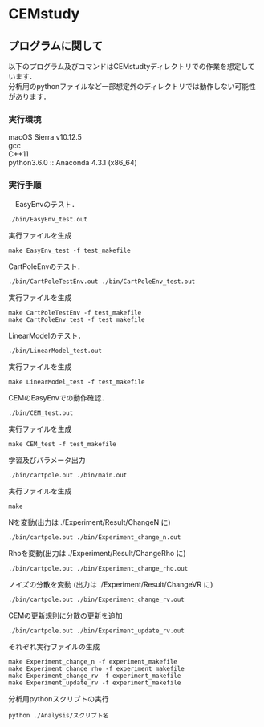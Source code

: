 # CEMstudy


## プログラムに関して
以下のプログラム及びコマンドはCEMstudtyディレクトリでの作業を想定しています．  
分析用のpythonファイルなど一部想定外のディレクトリでは動作しない可能性があります．  


### 実行環境
macOS Sierra v10.12.5  
gcc  
C++11  
python3.6.0 :: Anaconda 4.3.1 (x86_64)

### 実行手順

　EasyEnvのテスト．  
```  
./bin/EasyEnv_test.out  
```  

実行ファイルを生成 
```  
make EasyEnv_test -f test_makefile  
```  

CartPoleEnvのテスト．  
```    
./bin/CartPoleTestEnv.out ./bin/CartPoleEnv_test.out   
```    

実行ファイルを生成  
```  
make CartPoleTestEnv -f test_makefile  
make CartPoleEnv_test -f test_makefile  
```  

LinearModelのテスト．  
```  
./bin/LinearModel_test.out    
```  

実行ファイルを生成  
```
make LinearModel_test -f test_makefile
```

CEMのEasyEnvでの動作確認．  
```
./bin/CEM_test.out
```
実行ファイルを生成
```
make CEM_test -f test_makefile
```

学習及びパラメータ出力  
```
./bin/cartpole.out ./bin/main.out  
```

実行ファイルを生成
```
make
```

Nを変動(出力は ./Experiment/Result/ChangeN に)  
```
./bin/cartpole.out ./bin/Experiment_change_n.out
```

Rhoを変動(出力は ./Experiment/Result/ChangeRho に)  
```
./bin/cartpole.out ./bin/Experiment_change_rho.out
```

ノイズの分散を変動 (出力は ./Experiment/Result/ChangeVR に)  
```
./bin/cartpole.out ./bin/Experiment_change_rv.out
```
CEMの更新規則に分散の更新を追加
```
./bin/cartpole.out ./bin/Experiment_update_rv.out
```

それぞれ実行ファイルの生成 
```
make Experiment_change_n -f experiment_makefile
make Experiment_change_rho -f experiment_makefile
make Experiment_change_rv -f experiment_makefile
make Experiment_update_rv -f experiment_makefile
```

分析用pythonスクリプトの実行  
```
python ./Analysis/スクリプト名
```
